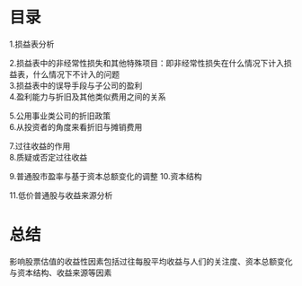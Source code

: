 # 目录
1.损益表分析  

2.损益表中的非经常性损失和其他特殊项目：即非经常性损失在什么情况下计入损益表，什么情况下不计入的问题   
3.损益表中的误导手段与子公司的盈利  
4.盈利能力与折旧及其他类似费用之间的关系  

5.公用事业类公司的折旧政策      
6.从投资者的角度来看折旧与摊销费用     

7.过往收益的作用  
8.质疑或否定过往收益   

9.普通股市盈率与基于资本总额变化的调整
10.资本结构

11.低价普通股与收益来源分析 

# 总结
影响股票估值的收益性因素包括过往每股平均收益与人们的关注度、资本总额变化与资本结构、收益来源等因素








